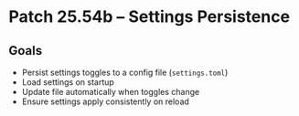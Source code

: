 # Patch 25.54b – Settings Persistence

## Goals
- Persist settings toggles to a config file (`settings.toml`)
- Load settings on startup
- Update file automatically when toggles change
- Ensure settings apply consistently on reload
